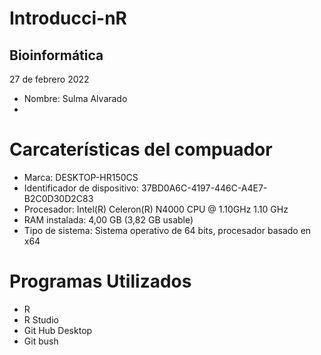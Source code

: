 # Introducci-nR
## Bioinformática
27 de febrero 2022
- Nombre: Sulma Alvarado
- 
# Carcaterísticas del compuador
- Marca: DESKTOP-HR150CS
- Identificador de dispositivo: 37BD0A6C-4197-446C-A4E7-B2C0D30D2C83
- Procesador: Intel(R) Celeron(R) N4000 CPU @ 1.10GHz   1.10 GHz
- RAM instalada: 4,00 GB (3,82 GB usable)
- Tipo de sistema: Sistema operativo de 64 bits, procesador basado en x64
#  Programas Utilizados
-  R
-  R Studio
- Git Hub Desktop
- Git bush

